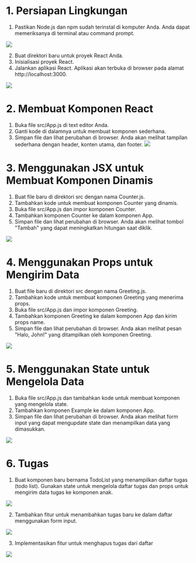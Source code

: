 # 1. Persiapan Lingkungan

1. Pastikan Node.js dan npm sudah terinstal di komputer Anda. Anda dapat memeriksanya di terminal atau command prompt.

 <img src="screenshot\1.png">


2. Buat direktori baru untuk proyek React Anda.
3. Inisialisasi proyek React.
4. Jalankan aplikasi React. Aplikasi akan terbuka di browser pada alamat http://localhost:3000.

<img src="screenshot\2.png">

# 2. Membuat Komponen React

1. Buka file src/App.js di text editor Anda.
2. Ganti kode di dalamnya untuk membuat komponen sederhana.
3. Simpan file dan lihat perubahan di browser. Anda akan melihat tampilan sederhana dengan header, konten utama, dan footer.
   <img src="screenshot\3.png">

# 3. Menggunakan JSX untuk Membuat Komponen Dinamis

1. Buat file baru di direktori src dengan nama Counter.js.
2. Tambahkan kode untuk membuat komponen Counter yang dinamis.
3. Buka file src/App.js dan impor komponen Counter.
4. Tambahkan komponen Counter ke dalam komponen App.
5. Simpan file dan lihat perubahan di browser. Anda akan melihat tombol "Tambah" yang dapat meningkatkan hitungan saat diklik.

<img src="screenshot\4.png">

# 4. Menggunakan Props untuk Mengirim Data

1. Buat file baru di direktori src dengan nama Greeting.js.
2. Tambahkan kode untuk membuat komponen Greeting yang menerima props.
3. Buka file src/App.js dan impor komponen Greeting.
4. Tambahkan komponen Greeting ke dalam komponen App dan kirim props name.
5. Simpan file dan lihat perubahan di browser. Anda akan melihat pesan "Halo, John!" yang ditampilkan oleh komponen Greeting.

<img src="screenshot\5.png">

# 5. Menggunakan State untuk Mengelola Data

1. Buka file src/App.js dan tambahkan kode untuk membuat komponen yang mengelola state.
2. Tambahkan komponen Example ke dalam komponen App.
3. Simpan file dan lihat perubahan di browser. Anda akan melihat form input yang dapat mengupdate state dan menampilkan data yang dimasukkan.

<img src="screenshot\6.png">

# 6. Tugas

1. Buat komponen baru bernama TodoList yang menampilkan daftar tugas (todo list). Gunakan state untuk mengelola daftar tugas dan props untuk mengirim data tugas ke komponen anak.

<img src="screenshot\7.png">

2. Tambahkan fitur untuk menambahkan tugas baru ke dalam daftar menggunakan form input.

<img src="screenshot\8.png">

3. Implementasikan fitur untuk menghapus tugas dari daftar

<img src="screenshot\9.png">
